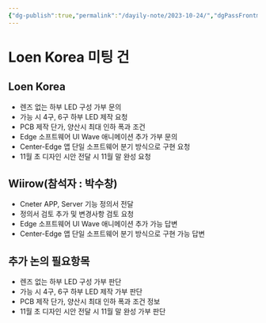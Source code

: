 ```yaml
---
{"dg-publish":true,"permalink":"/dayily-note/2023-10-24/","dgPassFrontmatter":true,"created":"2023-12-13T17:50:08.629+09:00","updated":"2023-12-19T15:44:04.810+09:00"}
---
```


# Loen Korea 미팅 건
## Loen Korea
- 렌즈 없는 하부 LED 구성 가부 문의
- 가능 시 4구, 6구 하부 LED 제작 요청
- PCB 제작 단가, 양산시 최대 인하 폭과 조건
- Edge 소프트웨어 UI Wave 애니메이션 추가 가부 문의
- Center-Edge 앱 단일 소프트웨어 분기 방식으로 구현 요청
- 11월 초 디자인 시안 전달 시 11월 말 완성 요청

## Wiirow(참석자 : 박수창)
- Cneter APP, Server 기능 정의서 전달
- 정의서 검토 추가 및 변경사항 검토 요청
- Edge 소프트웨어 UI Wave 애니메이션 추가 가능 답변
- Center-Edge 앱 단일 소프트웨어 분기 방식으로 구현 가능 답변

## 추가 논의 필요항목
- 렌즈 없는 하부 LED 구성 가부 판단
- 가능 시 4구, 6구 하부 LED 제작 가부 판단
- PCB 제작 단가, 양산시 최대 인하 폭과 조건 정보
- 11월 초 디자인 시안 전달 시 11월 말 완성 가부 판단